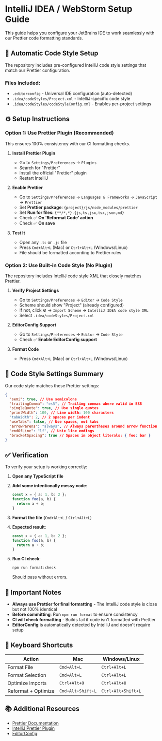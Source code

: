 # IntelliJ IDEA / WebStorm Setup Guide

This guide helps you configure your JetBrains IDE to work seamlessly with our Prettier code formatting standards.

## 🎨 Automatic Code Style Setup

The repository includes pre-configured IntelliJ code style settings that match our Prettier configuration.

### Files Included:

- `.editorconfig` - Universal IDE configuration (auto-detected)
- `.idea/codeStyles/Project.xml` - IntelliJ-specific code style
- `.idea/codeStyles/codeStyleConfig.xml` - Enables per-project settings

## ⚙️ Setup Instructions

### Option 1: Use Prettier Plugin (Recommended)

This ensures 100% consistency with our CI formatting checks.

1. **Install Prettier Plugin**
   - Go to `Settings/Preferences` → `Plugins`
   - Search for "Prettier"
   - Install the official "Prettier" plugin
   - Restart IntelliJ

2. **Enable Prettier**
   - Go to `Settings/Preferences` → `Languages & Frameworks` → `JavaScript` → `Prettier`
   - Set **Prettier package**: `{project}/js/node_modules/prettier`
   - Set **Run for files**: `{**/*,*}.{js,ts,jsx,tsx,json,md}`
   - Check ✅ **On 'Reformat Code' action**
   - Check ✅ **On save**

3. **Test It**
   - Open any `.ts` or `.js` file
   - Press `Cmd+Alt+L` (Mac) or `Ctrl+Alt+L` (Windows/Linux)
   - File should be formatted according to Prettier rules

### Option 2: Use Built-in Code Style (No Plugin)

The repository includes IntelliJ code style XML that closely matches Prettier.

1. **Verify Project Settings**
   - Go to `Settings/Preferences` → `Editor` → `Code Style`
   - Scheme should show "Project" (already configured)
   - If not, click ⚙️ → `Import Scheme` → `IntelliJ IDEA code style XML`
   - Select `.idea/codeStyles/Project.xml`

2. **EditorConfig Support**
   - Go to `Settings/Preferences` → `Editor` → `Code Style`
   - Check ✅ **Enable EditorConfig support**

3. **Format Code**
   - Press `Cmd+Alt+L` (Mac) or `Ctrl+Alt+L` (Windows/Linux)

## 🔧 Code Style Settings Summary

Our code style matches these Prettier settings:

```json
{
  "semi": true, // Use semicolons
  "trailingComma": "es5", // Trailing commas where valid in ES5
  "singleQuote": true, // Use single quotes
  "printWidth": 100, // Line width: 100 characters
  "tabWidth": 2, // 2 spaces per indent
  "useTabs": false, // Use spaces, not tabs
  "arrowParens": "always", // Always parentheses around arrow function params
  "endOfLine": "lf", // Unix line endings
  "bracketSpacing": true // Spaces in object literals: { foo: bar }
}
```

## ✅ Verification

To verify your setup is working correctly:

1. **Open any TypeScript file**
2. **Add some intentionally messy code**:

   ```typescript
   const x = { a: 1, b: 2 };
   function foo(a, b) {
     return a + b;
   }
   ```

3. **Format the file** (`Cmd+Alt+L` / `Ctrl+Alt+L`)

4. **Expected result**:

   ```typescript
   const x = { a: 1, b: 2 };
   function foo(a, b) {
     return a + b;
   }
   ```

5. **Run CI check**:
   ```bash
   npm run format:check
   ```
   Should pass without errors.

## 🚨 Important Notes

- **Always use Prettier for final formatting** - The IntelliJ code style is close but not 100% identical
- **Before committing**: Run `npm run format` to ensure consistency
- **CI will check formatting** - Builds fail if code isn't formatted with Prettier
- **EditorConfig** is automatically detected by IntelliJ and doesn't require setup

## 🔗 Keyboard Shortcuts

| Action              | Mac               | Windows/Linux      |
| ------------------- | ----------------- | ------------------ |
| Format File         | `Cmd+Alt+L`       | `Ctrl+Alt+L`       |
| Format Selection    | `Cmd+Alt+L`       | `Ctrl+Alt+L`       |
| Optimize Imports    | `Ctrl+Alt+O`      | `Ctrl+Alt+O`       |
| Reformat + Optimize | `Cmd+Alt+Shift+L` | `Ctrl+Alt+Shift+L` |

## 📚 Additional Resources

- [Prettier Documentation](https://prettier.io/docs/en/)
- [IntelliJ Prettier Plugin](https://plugins.jetbrains.com/plugin/10456-prettier)
- [EditorConfig](https://editorconfig.org/)
